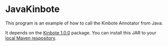 JavaKinbote
===========

This program is an example of how to call the Kinbote Annotator from Java.

It depends on the [Kinbote 1.0.0](https://github.com/wpm/Kinbote/releases/tag/1.0.0) package.
You can install this JAR to your [local Maven respository](http://maven.apache.org/guides/mini/guide-3rd-party-jars-local.html).

